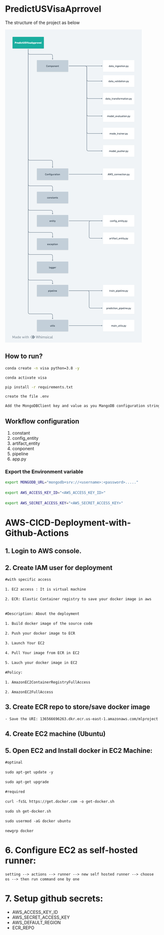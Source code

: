 # PredictUSVisaAprrovel

The structure of the project as below 

![alt text](https://github.com/AmarnathaGowda/PredictUSVisaAprrovel/blob/main/asset/untitled.png)

## How to run?

```bash
conda create -n visa python=3.8 -y
```

```bash
conda activate visa
```

```bash
pip install -r requirements.txt
```

```bash
create the file .env
```

```bash
Add the MongoDBClient key and value as you MangoDB configuration string
```


## Workflow configuration

1. constant
2. config_entity
3. artifact_entity
4. conponent
5. pipeline
6. app.py


### Export the Environment variable

```bash
export MONGODB_URL="mongodb+srv://<username>:<password>....."

export AWS_ACCESS_KEY_ID="<AWS_ACCESS_KEY_ID>"

export AWS_SECRET_ACCESS_KEY="<AWS_SECRET_ACCESS_KEY>"
```


# AWS-CICD-Deployment-with-Github-Actions

## 1. Login to AWS console.

## 2. Create IAM user for deployment

	#with specific access

	1. EC2 access : It is virtual machine

	2. ECR: Elastic Container registry to save your docker image in aws


	#Description: About the deployment

	1. Build docker image of the source code

	2. Push your docker image to ECR

	3. Launch Your EC2 

	4. Pull Your image from ECR in EC2

	5. Lauch your docker image in EC2

	#Policy:

	1. AmazonEC2ContainerRegistryFullAccess

	2. AmazonEC2FullAccess

	
## 3. Create ECR repo to store/save docker image
    - Save the URI: 136566696263.dkr.ecr.us-east-1.amazonaws.com/mlproject

	
## 4. Create EC2 machine (Ubuntu) 

## 5. Open EC2 and Install docker in EC2 Machine:
	
	
	#optinal

	sudo apt-get update -y

	sudo apt-get upgrade
	
	#required

	curl -fsSL https://get.docker.com -o get-docker.sh

	sudo sh get-docker.sh

	sudo usermod -aG docker ubuntu

	newgrp docker
	
# 6. Configure EC2 as self-hosted runner:
    setting --> actions --> runner --> new self hosted runner --> choose os --> then run command one by one


# 7. Setup github secrets:

   - AWS_ACCESS_KEY_ID
   - AWS_SECRET_ACCESS_KEY
   - AWS_DEFAULT_REGION
   - ECR_REPO
